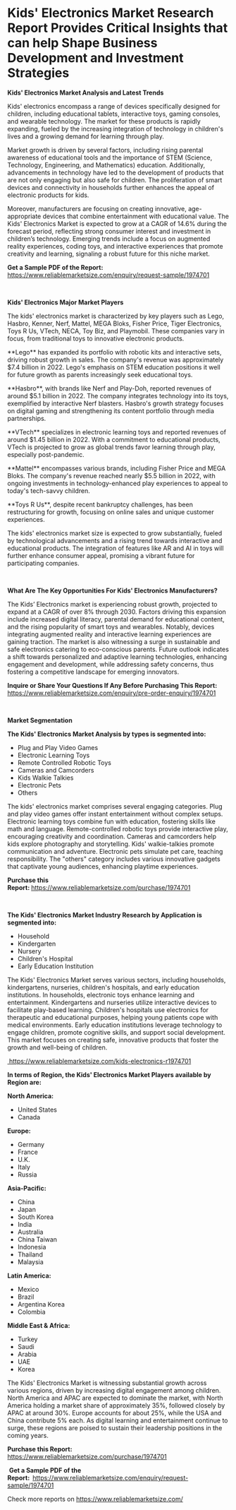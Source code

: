 <p><h1>Kids' Electronics Market Research Report Provides Critical Insights that can help Shape Business Development and Investment Strategies</h1></p><p><strong>Kids' Electronics Market Analysis and Latest Trends</strong></p>
<p><p>Kids' electronics encompass a range of devices specifically designed for children, including educational tablets, interactive toys, gaming consoles, and wearable technology. The market for these products is rapidly expanding, fueled by the increasing integration of technology in children's lives and a growing demand for learning through play.</p><p>Market growth is driven by several factors, including rising parental awareness of educational tools and the importance of STEM (Science, Technology, Engineering, and Mathematics) education. Additionally, advancements in technology have led to the development of products that are not only engaging but also safe for children. The proliferation of smart devices and connectivity in households further enhances the appeal of electronic products for kids.</p><p>Moreover, manufacturers are focusing on creating innovative, age-appropriate devices that combine entertainment with educational value. The Kids' Electronics Market is expected to grow at a CAGR of 14.6% during the forecast period, reflecting strong consumer interest and investment in children’s technology. Emerging trends include a focus on augmented reality experiences, coding toys, and interactive experiences that promote creativity and learning, signaling a robust future for this niche market.</p></p>
<p><strong>Get a Sample PDF of the Report:&nbsp;</strong> <a href="https://www.reliablemarketsize.com/enquiry/request-sample/1974701?utm_campaign=3504&utm_medium=2&utm_source=Github&utm_content=ia&utm_term=28032025&utm_id=kids-electronics">https://www.reliablemarketsize.com/enquiry/request-sample/1974701</a></p>
<p>&nbsp;</p>
<p><strong>Kids' Electronics Major Market Players</strong></p>
<p><p>The kids' electronics market is characterized by key players such as Lego, Hasbro, Kenner, Nerf, Mattel, MEGA Bloks, Fisher Price, Tiger Electronics, Toys R Us, VTech, NECA, Toy Biz, and Playmobil. These companies vary in focus, from traditional toys to innovative electronic products.</p><p>**Lego** has expanded its portfolio with robotic kits and interactive sets, driving robust growth in sales. The company's revenue was approximately $7.4 billion in 2022. Lego's emphasis on STEM education positions it well for future growth as parents increasingly seek educational toys.</p><p>**Hasbro**, with brands like Nerf and Play-Doh, reported revenues of around $5.1 billion in 2022. The company integrates technology into its toys, exemplified by interactive Nerf blasters. Hasbro's growth strategy focuses on digital gaming and strengthening its content portfolio through media partnerships.</p><p>**VTech** specializes in electronic learning toys and reported revenues of around $1.45 billion in 2022. With a commitment to educational products, VTech is projected to grow as global trends favor learning through play, especially post-pandemic.</p><p>**Mattel** encompasses various brands, including Fisher Price and MEGA Bloks. The company's revenue reached nearly $5.5 billion in 2022, with ongoing investments in technology-enhanced play experiences to appeal to today's tech-savvy children.</p><p>**Toys R Us**, despite recent bankruptcy challenges, has been restructuring for growth, focusing on online sales and unique customer experiences. </p><p>The kids' electronics market size is expected to grow substantially, fueled by technological advancements and a rising trend towards interactive and educational products. The integration of features like AR and AI in toys will further enhance consumer appeal, promising a vibrant future for participating companies.</p></p>
<p>&nbsp;</p>
<p><strong>What Are The Key Opportunities For Kids' Electronics Manufacturers?</strong></p>
<p><p>The Kids’ Electronics market is experiencing robust growth, projected to expand at a CAGR of over 8% through 2030. Factors driving this expansion include increased digital literacy, parental demand for educational content, and the rising popularity of smart toys and wearables. Notably, devices integrating augmented reality and interactive learning experiences are gaining traction. The market is also witnessing a surge in sustainable and safe electronics catering to eco-conscious parents. Future outlook indicates a shift towards personalized and adaptive learning technologies, enhancing engagement and development, while addressing safety concerns, thus fostering a competitive landscape for emerging innovators.</p></p>
<p><strong>Inquire or Share Your Questions If Any Before Purchasing This Report:</strong> <a href="https://www.reliablemarketsize.com/enquiry/pre-order-enquiry/1974701?utm_campaign=3504&utm_medium=2&utm_source=Github&utm_content=ia&utm_term=28032025&utm_id=kids-electronics">https://www.reliablemarketsize.com/enquiry/pre-order-enquiry/1974701</a></p>
<p>&nbsp;</p>
<p><strong>Market Segmentation</strong></p>
<p><strong>The Kids' Electronics Market Analysis by types is segmented into:</strong></p>
<p><ul><li>Plug and Play Video Games</li><li>Electronic Learning Toys</li><li>Remote Controlled Robotic Toys</li><li>Cameras and Camcorders</li><li>Kids Walkie Talkies</li><li>Electronic Pets</li><li>Others</li></ul></p>
<p><p>The kids' electronics market comprises several engaging categories. Plug and play video games offer instant entertainment without complex setups. Electronic learning toys combine fun with education, fostering skills like math and language. Remote-controlled robotic toys provide interactive play, encouraging creativity and coordination. Cameras and camcorders help kids explore photography and storytelling. Kids' walkie-talkies promote communication and adventure. Electronic pets simulate pet care, teaching responsibility. The "others" category includes various innovative gadgets that captivate young audiences, enhancing playtime experiences.</p></p>
<p><strong>Purchase this Report:&nbsp;</strong><a href="https://www.reliablemarketsize.com/purchase/1974701?utm_campaign=3504&utm_medium=2&utm_source=Github&utm_content=ia&utm_term=28032025&utm_id=kids-electronics">https://www.reliablemarketsize.com/purchase/1974701</a></p>
<p>&nbsp;</p>
<p><strong>The Kids' Electronics Market Industry Research by Application is segmented into:</strong></p>
<p><ul><li>Household</li><li>Kindergarten</li><li>Nursery</li><li>Children's Hospital</li><li>Early Education Institution</li></ul></p>
<p><p>The Kids' Electronics Market serves various sectors, including households, kindergartens, nurseries, children's hospitals, and early education institutions. In households, electronic toys enhance learning and entertainment. Kindergartens and nurseries utilize interactive devices to facilitate play-based learning. Children's hospitals use electronics for therapeutic and educational purposes, helping young patients cope with medical environments. Early education institutions leverage technology to engage children, promote cognitive skills, and support social development. This market focuses on creating safe, innovative products that foster the growth and well-being of children.</p></p>
<p><a href="https://www.reliablemarketsize.com/kids-electronics-r1974701?utm_campaign=3504&utm_medium=2&utm_source=Github&utm_content=ia&utm_term=28032025&utm_id=kids-electronics">&nbsp;https://www.reliablemarketsize.com/kids-electronics-r1974701</a></p>
<p><strong>In terms of Region, the Kids' Electronics Market Players available by Region are:</strong></p>
<p>
    <p> <strong> North America: </strong>
        <ul>
            <li>United States</li>
            <li>Canada</li>
        </ul>
        </p> 
    <p> <strong> Europe: </strong>
        <ul>
            <li>Germany</li>
            <li>France</li>
            <li>U.K.</li>
            <li>Italy</li>
            <li>Russia</li>
        </ul>
        </p> 
    <p> <strong> Asia-Pacific: </strong>
        <ul>
            <li>China</li>
            <li>Japan</li>
            <li>South Korea</li>
            <li>India</li>
            <li>Australia</li>
            <li>China Taiwan</li>
            <li>Indonesia</li>
            <li>Thailand</li>
            <li>Malaysia</li>
        </ul>
        </p> 
    <p> <strong> Latin America: </strong>
        <ul>
            <li>Mexico</li>
            <li>Brazil</li>
            <li>Argentina Korea</li>
            <li>Colombia</li>
        </ul>
        </p> 
    <p> <strong> Middle East & Africa: </strong>
        <ul>
            <li>Turkey</li>
            <li>Saudi</li>
            <li>Arabia</li>
            <li>UAE</li>
            <li>Korea</li>
        </ul>
    </p>
    </p>
<p><p>The Kids' Electronics Market is witnessing substantial growth across various regions, driven by increasing digital engagement among children. North America and APAC are expected to dominate the market, with North America holding a market share of approximately 35%, followed closely by APAC at around 30%. Europe accounts for about 25%, while the USA and China contribute 5% each. As digital learning and entertainment continue to surge, these regions are poised to sustain their leadership positions in the coming years.</p></p>
<p><strong>Purchase this Report: </strong><a href="https://www.reliablemarketsize.com/purchase/1974701?utm_campaign=3504&utm_medium=2&utm_source=Github&utm_content=ia&utm_term=28032025&utm_id=kids-electronics">https://www.reliablemarketsize.com/purchase/1974701</a></p>
<p>&nbsp;<strong>Get a Sample PDF of the Report:&nbsp;&nbsp;</strong><a href="https://www.reliablemarketsize.com/enquiry/request-sample/1974701?utm_campaign=3504&utm_medium=2&utm_source=Github&utm_content=ia&utm_term=28032025&utm_id=kids-electronics">https://www.reliablemarketsize.com/enquiry/request-sample/1974701</a></p>
<p><strong></strong></p>
<p>Check more reports on <a href="https://www.reliablemarketsize.com/?utm_campaign=3504&utm_medium=2&utm_source=Github&utm_content=ia&utm_term=28032025&utm_id=kids-electronics">https://www.reliablemarketsize.com/</a></p>